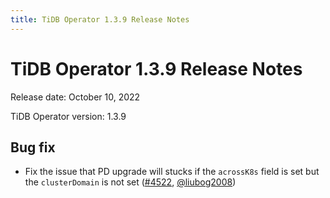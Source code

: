 ```yaml
---
title: TiDB Operator 1.3.9 Release Notes
---
```


# TiDB Operator 1.3.9 Release Notes

Release date: October 10, 2022

TiDB Operator version: 1.3.9

## Bug fix

- Fix the issue that PD upgrade will stucks if the `acrossK8s` field is set but the `clusterDomain` is not set ([#4522](https://github.com/pingcap/tidb-operator/pull/4721), [@liubog2008](https://github.com/liubog2008))
